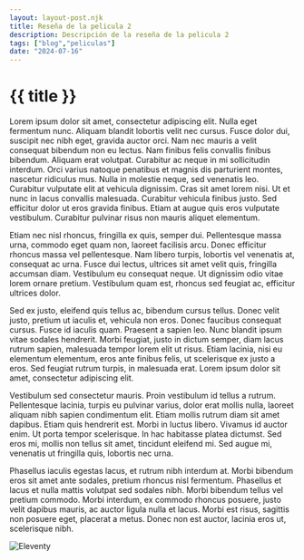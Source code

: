 ```yaml
---
layout: layout-post.njk
title: Reseña de la pelicula 2
description: Descripción de la reseña de la pelicula 2
tags: ["blog","peliculas"]
date: "2024-07-16"
---
```


# {{ title }}

Lorem ipsum dolor sit amet, consectetur adipiscing elit. Nulla eget fermentum nunc. Aliquam blandit lobortis velit nec cursus. Fusce dolor dui, suscipit nec nibh eget, gravida auctor orci. Nam nec mauris a velit consequat bibendum non eu lectus. Nam finibus felis convallis finibus bibendum. Aliquam erat volutpat. Curabitur ac neque in mi sollicitudin interdum. Orci varius natoque penatibus et magnis dis parturient montes, nascetur ridiculus mus. Nulla in molestie neque, sed venenatis leo. Curabitur vulputate elit at vehicula dignissim. Cras sit amet lorem nisi. Ut et nunc in lacus convallis malesuada. Curabitur vehicula finibus justo. Sed efficitur dolor ut eros gravida finibus. Etiam at augue quis eros vulputate vestibulum. Curabitur pulvinar risus non mauris aliquet elementum.

Etiam nec nisl rhoncus, fringilla ex quis, semper dui. Pellentesque massa urna, commodo eget quam non, laoreet facilisis arcu. Donec efficitur rhoncus massa vel pellentesque. Nam libero turpis, lobortis vel venenatis at, consequat ac urna. Fusce dui lectus, ultrices sit amet velit quis, fringilla accumsan diam. Vestibulum eu consequat neque. Ut dignissim odio vitae lorem ornare pretium. Vestibulum quam est, rhoncus sed feugiat ac, efficitur ultrices dolor.

Sed ex justo, eleifend quis tellus ac, bibendum cursus tellus. Donec velit justo, pretium ut iaculis et, vehicula non eros. Donec faucibus consequat cursus. Fusce id iaculis quam. Praesent a sapien leo. Nunc blandit ipsum vitae sodales hendrerit. Morbi feugiat, justo in dictum semper, diam lacus rutrum sapien, malesuada tempor lorem elit ut risus. Etiam lacinia, nisi eu elementum elementum, eros ante finibus felis, ut scelerisque ex justo a eros. Sed feugiat rutrum turpis, in malesuada erat. Lorem ipsum dolor sit amet, consectetur adipiscing elit.

Vestibulum sed consectetur mauris. Proin vestibulum id tellus a rutrum. Pellentesque lacinia, turpis eu pulvinar varius, dolor erat mollis nulla, laoreet aliquam nibh sapien condimentum elit. Etiam mollis rutrum diam sit amet dapibus. Etiam quis hendrerit est. Morbi in luctus libero. Vivamus id auctor enim. Ut porta tempor scelerisque. In hac habitasse platea dictumst. Sed eros mi, mollis non tellus sit amet, tincidunt eleifend mi. Sed augue mi, venenatis ut fringilla quis, lobortis nec urna.

Phasellus iaculis egestas lacus, et rutrum nibh interdum at. Morbi bibendum eros sit amet ante sodales, pretium rhoncus nisl fermentum. Phasellus et lacus et nulla mattis volutpat sed sodales nibh. Morbi bibendum tellus vel pretium commodo. Morbi interdum, ex commodo rhoncus posuere, justo velit dapibus mauris, ac auctor ligula nulla et lacus. Morbi est risus, sagittis non posuere eget, placerat a metus. Donec non est auctor, lacinia eros ut, scelerisque nibh.

![Eleventy](/img/11ty-2.png)